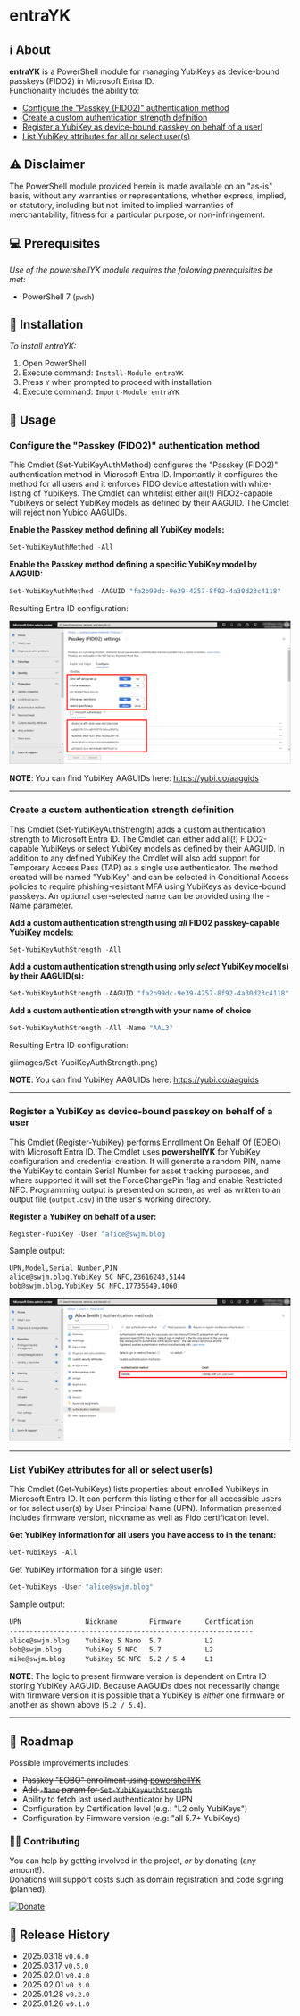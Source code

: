 # entraYK

## ℹ️ About
**entraYK** is a PowerShell module for managing YubiKeys as device-bound passkeys (FIDO2) in Microsoft Entra ID.   
Functionality includes the ability to: 

- [Configure the "Passkey (FIDO2)" authentication method](#configure-the-passkey-fido2-authentication-method)    
- [Create a custom authentication strength definition](#create-a-custom-authentication-strength-definition)  
- [Register a YubiKey as device-bound passkey on behalf of a userl](#register-a-yubikey-as-device-bound-passkey-on-behalf-of-a-user)  
- [List YubiKey attributes for all or select user(s)](#list-yubikey-attributes-for-all-or-select-users)   

## ⚠️ Disclaimer
The PowerShell module provided herein is made available on an "as-is" basis, without any warranties or representations, whether express, implied, or statutory, including but not limited to implied warranties of merchantability, fitness for a particular purpose, or non-infringement.

## 💻 Prerequisites
_Use of the powershellYK module requires the following prerequisites be met:_
- PowerShell 7 (```pwsh```)

## 💾 Installation
_To install entraYK:_

1. Open PowerShell
2. Execute command: ```Install-Module entraYK```
3. Press ```Y``` when prompted to proceed with installation
4. Execute command: ```Import-Module entraYK```

## 📖 Usage

### Configure the "Passkey (FIDO2)" authentication method
This Cmdlet (Set-YubiKeyAuthMethod) configures the "Passkey (FIDO2)" authentication method in Microsoft Entra ID. Importantly it configures the method for all users and it enforces FIDO device attestation with white-listing of YubiKeys. The Cmdlet can whitelist either all(!) FIDO2-capable YubiKeys or select YubiKey models as defined by their AAGUID. The Cmdlet will reject non Yubico AAGUIDs.

   
**Enable the Passkey method defining all YubiKey models:**
```powershell
Set-YubiKeyAuthMethod -All
```
**Enable the Passkey method defining a specific YubiKey model by AAGUID:**
```powershell
Set-YubiKeyAuthMethod -AAGUID "fa2b99dc-9e39-4257-8f92-4a30d23c4118"
```
Resulting Entra ID configuration:   

![](/images/Set-YubiKeyAuthMethod.png)

**NOTE**: You can find YubiKey AAGUIDs here: https://yubi.co/aaguids

---

### Create a custom authentication strength definition
This Cmdlet (Set-YubiKeyAuthStrength) adds a custom authentication strength to Microsoft Entra ID. The Cmdlet can either add all(!) FIDO2-capable YubiKeys or select YubiKey models as defined by their AAGUID. In addition to any defined YubiKey the Cmdlet will also add support for Temporary Access Pass (TAP) as a single use authenticator. The method created will be named "YubiKey" and can be selected in Conditional Access policies to require phishing-resistant MFA using YubiKeys as device-bound passkeys. An optional user-selected name can be provided using the -Name parameter.

   
**Add a custom authentication strength using _all_ FIDO2 passkey-capable YubiKey models:**
```powershell
Set-YubiKeyAuthStrength -All
```
**Add a custom authentication strength using only _select_ YubiKey model(s) by their AAGUID(s):**
```powershell
Set-YubiKeyAuthStrength -AAGUID "fa2b99dc-9e39-4257-8f92-4a30d23c4118"
```
**Add a custom authentication strength with your name of choice**
```powershell
Set-YubiKeyAuthStrength -All -Name "AAL3"
```

Resulting Entra ID configuration:   

giimages/Set-YubiKeyAuthStrength.png)

**NOTE**: You can find YubiKey AAGUIDs here: https://yubi.co/aaguids


---

### Register a YubiKey as device-bound passkey on behalf of a user
This Cmdlet (Register-YubiKey) performs Enrollment On Behalf Of (EOBO) with Microsoft Entra ID. The Cmdlet uses **powershellYK** for YubiKey configuration and credential creation. It will generate a random PIN, name the YubiKey to contain Serial Number for asset tracking purposes, and where supported it will set the ForceChangePin flag and enable Restricted NFC. Programming output is presented on screen, as well as written to an output file (`output.csv`) in the user's working directory.


**Register a YubiKey on behalf of a user:**
```powershell
Register-YubiKey -User "alice@swjm.blog
```
Sample output:   

```csv
UPN,Model,Serial Number,PIN
alice@swjm.blog,YubiKey 5C NFC,23616243,5144
bob@swjm.blog,YubiKey 5C NFC,17735649,4060
```
![](/images/Register-YubiKey.png)

---

### List YubiKey attributes for all or select user(s)
This Cmdlet (Get-YubiKeys) lists properties about enrolled YubiKeys in Microsoft Entra ID. It can perform this listing either for all accessible users or for select user(s) by User Principal Name (UPN). Information presented includes firmware version, nickname as well as Fido certification level.


**Get YubiKey information for all users you have access to in the tenant:**
```powershell
Get-YubiKeys -All
```
Get YubiKey information for a single user:
```powershell
Get-YubiKeys -User "alice@swjm.blog" 
```

Sample output:   


```bash
UPN                Nickname        Firmware      Certfication
-------------------------------------------------------------
alice@swjm.blog    YubiKey 5 Nano  5.7           L2
bob@swjm.blog      YubiKey 5 NFC   5.7           L2
mike@swjm.blog     YubiKey 5C NFC  5.2 / 5.4     L1
```
**NOTE**: The logic to present firmware version is dependent on Entra ID storing YubiKey AAGUID.
Because AAGUIDs does not necessarily change with firmware version it is possible that a YubiKey is _either_ one firmware or another as shown above (```5.2 / 5.4```).

---

## 📖 Roadmap
Possible improvements includes:
- ~~Passkey "EOBO" enrollment using [powershellYK](https://github.com/virot/powershellYK)~~
- ~~Add ```-Name``` param for ```Set-YubiKeyAuthStrength```~~
- Ability to fetch last used authenticator by UPN
- Configuration by Certification level (e.g.: "L2 only YubiKeys")
- Configuration by Firmware version (e.g: "all 5.7+ YubiKeys)


### 🥷🏻 Contributing
You can help by getting involved in the project, _or_ by donating (any amount!).   
Donations will support costs such as domain registration and code signing (planned).

[![Donate](https://www.paypalobjects.com/en_US/i/btn/btn_donate_LG.gif)](https://www.paypal.com/donate/?business=RXAPDEYENCPXS&no_recurring=1&item_name=Help+cover+costs+of+the+SWJM+blog+and+app+code+signing%2C+supporting+a+more+secure+future+for+all.&currency_code=USD)

## 📜 Release History
* 2025.03.18 `v0.6.0`
* 2025.03.17 `v0.5.0`
* 2025.02.01 `v0.4.0`
* 2025.02.01 `v0.3.0`
* 2025.01.28 `v0.2.0`
* 2025.01.26 `v0.1.0`
